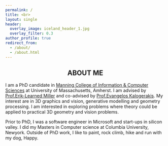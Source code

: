 ```yaml
---
permalink: /
title: <br>
layout: single
header:
  overlay_image: iceland_header_1.jpg
  overlay_filter: 0.3
author_profile: true
redirect_from:
  - /about/
  - /about.html
---
```

## **<center>ABOUT ME</center>**

I am a PhD candidate in [Manning College of Information & Computer Sciences](https://www.cics.umass.edu/) at University of Massachusetts, Amherst. I am advised by [Prof.Erik-Learned Miller](https://people.cs.umass.edu/~elm/index.html) and co-advised by [Prof.Evangelos Kalogerakis](https://people.cs.umass.edu/~kalo/). My interest are in 3D graphics and vision, generative modelling and geometry processing. I am interested in exploring problems where theory could be applied to practical 3D geometry and vision problems.

Prior to PhD, I was a software engineer in Microsoft and start-ups in silicon valley. I did my Masters in Computer science at Columbia University, Newyork. Outside of PhD work, I like to paint, rock climb, hike and run with my dog, Happy. 
